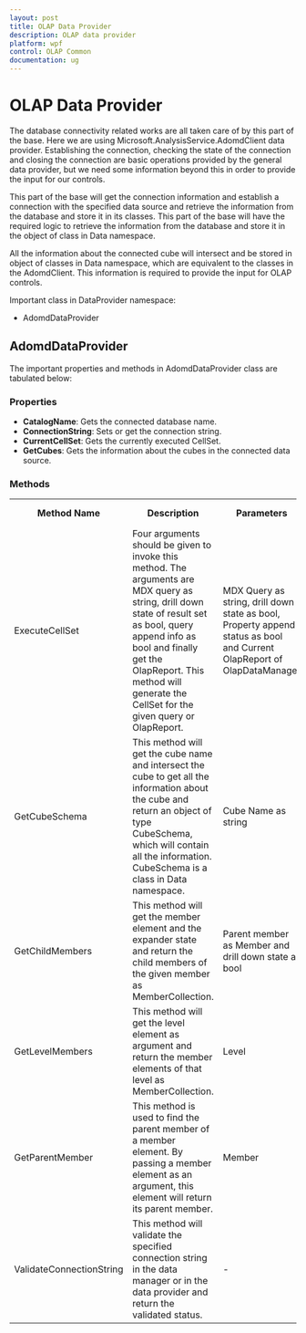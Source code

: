 ```yaml
---
layout: post
title: OLAP Data Provider
description: OLAP data provider
platform: wpf
control: OLAP Common
documentation: ug
---
```


# OLAP Data Provider

The database connectivity related works are all taken care of by this part of the base. Here we are using Microsoft.AnalysisService.AdomdClient data provider. Establishing the connection, checking the state of the connection and closing the connection are basic operations provided by the general data provider, but we need some information beyond this in order to provide the input for our controls.  

This part of the base will get the connection information and establish a connection with the specified data source and retrieve the information from the database and store it in its classes. This part of the base will have the required logic to retrieve the information from the database and store it in the object of class in Data namespace. 

 All the information about the connected cube will intersect and be stored in object of classes in Data namespace, which are equivalent to the classes in the AdomdClient. This information is required to provide the input for OLAP controls.

Important class in DataProvider namespace:

* AdomdDataProvider

## AdomdDataProvider

The important properties and methods in AdomdDataProvider class are tabulated below:

###  Properties

* **CatalogName**: Gets the connected database name.
* **ConnectionString**: Sets or get the connection string.
* **CurrentCellSet**: Gets the currently executed CellSet.
* **GetCubes**: Gets the information about the cubes in the connected data source.


### Methods



<table>
<tr>
<th>
Method Name</th><th>
Description</th><th>
Parameters</th><th>
Return Type</th><th>
Reference Link</th></tr>
<tr>
<td>
ExecuteCellSet</td><td>
Four arguments should be given to invoke this method. The arguments are MDX query as string, drill down state of result set as bool, query append info as bool and finally get the OlapReport. This method will generate the CellSet for the given query or OlapReport.</td><td>
MDX Query as string, drill down state as bool, Property append status as bool and Current OlapReport of OlapDataManager</td><td>
CellSet</td><td>
-</td></tr>
<tr>
<td>
GetCubeSchema</td><td>
This method will get the cube name and intersect the cube to get all the information about the cube and return an object of type CubeSchema, which will contain all the information. CubeSchema is a class in Data namespace.</td><td>
Cube Name as string</td><td>
CubeSchema</td><td>
-</td></tr>
<tr>
<td>
GetChildMembers</td><td>
This method will get the member element and the expander state and return the child members of the given member as MemberCollection.</td><td>
Parent member as Member and drill down state as bool</td><td>
MemberCollection</td><td>
-</td></tr>
<tr>
<td>
GetLevelMembers</td><td>
This method will get the level element as argument and return the member elements of that level as MemberCollection.</td><td>
Level</td><td>
MemberCollection</td><td>
-</td></tr>
<tr>
<td>
GetParentMember</td><td>
This method is used to find the parent member of a member element. By passing a member element as an argument, this element will return its parent member.</td><td>
Member</td><td>
Member</td><td>
-</td></tr>
<tr>
<td>
ValidateConnectionString</td><td>
This method will validate the specified connection string in the data manager or in the data provider and return the validated status.</td><td>
-</td><td>
bool</td><td>
-</td></tr>
</table>


